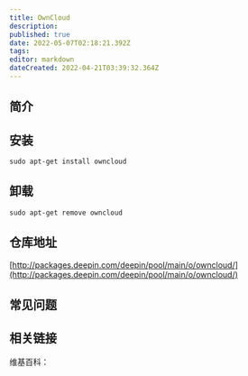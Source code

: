 ```yaml
---
title: OwnCloud
description: 
published: true
date: 2022-05-07T02:18:21.392Z
tags: 
editor: markdown
dateCreated: 2022-04-21T03:39:32.364Z
---
```


## 简介



## 安装

`sudo apt-get install owncloud`

## 卸载

`sudo apt-get remove owncloud`

## 仓库地址

[http://packages.deepin.com/deepin/pool/main/o/owncloud/](http://packages.deepin.com/deepin/pool/main/o/owncloud/)


## 常见问题


## 相关链接

维基百科：